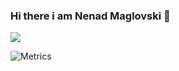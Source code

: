 ### Hi there i am Nenad Maglovski 👋

<picture>
  <source
    srcset="https://github-readme-stats.vercel.app/api?username=maglovskiNenad&show_icons=true&theme=dark"
    media="(prefers-color-scheme: dark)"
  />
  <source
    srcset="https://github-readme-stats.vercel.app/api?username=maglovskiNenad&show_icons=true"
    media="(prefers-color-scheme: light), (prefers-color-scheme: no-preference)"
  />
  <img src="https://github-readme-stats.vercel.app/api?username=maglovskiNenad&show_icons=true" />
</picture>

![Metrics](https://metrics.lecoq.io/maglovskiNenad?template=classic&base=header%2C%20activity%2C%20community%2C%20repositories%2C%20metadata&base.indepth=false&base.hireable=false&base.skip=false&config.timezone=Europe%2FBerlin)
